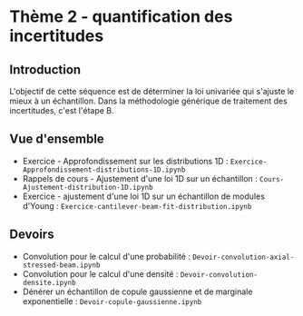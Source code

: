 # Thème 2 - quantification des incertitudes
## Introduction
L'objectif de cette séquence est de déterminer la loi univariée qui s'ajuste le mieux à un échantillon. Dans la méthodologie générique de traitement des incertitudes, c'est l'étape B.

## Vue d'ensemble
- Exercice - Approfondissement sur les distributions 1D : `Exercice-Approfondissement-distributions-1D.ipynb`
- Rappels de cours - Ajustement d'une loi 1D sur un échantillon : `Cours-Ajustement-distribution-1D.ipynb`
- Exercice - ajustement d'une loi 1D sur un échantillon de modules d'Young : `Exercice-cantilever-beam-fit-distribution.ipynb`

## Devoirs
- Convolution pour le calcul d'une probabilité : `Devoir-convolution-axial-stressed-beam.ipynb`
- Convolution pour le calcul d'une densité : `Devoir-convolution-densite.ipynb`
- Dénérer un échantillon de copule gaussienne et de marginale exponentielle : `Devoir-copule-gaussienne.ipynb`
